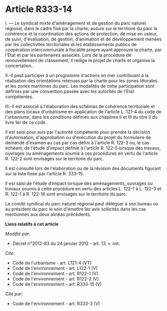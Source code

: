 # Article R333-14

I. ― Le syndicat mixte d'aménagement et de gestion du parc naturel régional, dans le cadre fixé par la charte, assure sur le
territoire du parc la cohérence et la coordination des actions de protection, de mise en valeur, de suivi, d'évaluation, de
gestion, d'animation et de développement menées par les collectivités territoriales et les établissements publics de
coopération intercommunale à fiscalité propre ayant approuvé la charte, par l'Etat et par les partenaires associés. Lors de
la procédure de renouvellement de classement, il rédige le projet de charte et organise la concertation. 

II.-Il peut participer à un programme d'actions en mer contribuant à la réalisation des orientations retenues par la charte
pour les zones littorales et les zones maritimes du parc. Les modalités de cette participation sont définies par une
convention passée avec les autorités de l'Etat compétentes. 

III.-Il est associé à l'élaboration des schémas de cohérence territoriale et des plans locaux d'urbanisme en application de
l'article L. 121-4 du code de l'urbanisme, dans les conditions définies aux chapitres II et III du titre II du livre 1er de
ce code. 

Il est saisi pour avis par l'autorité compétente pour prendre la décision d'autorisation, d'approbation ou d'exécution du
projet du formulaire de demande d'examen au cas par cas défini à l'article R. 122-3 ou, le cas échéant, de l'étude d'impact
définie à l'article R. 122-5 lorsque des travaux, ouvrages ou aménagements soumis à ces procédures en vertu de l'article R.
122-2 sont envisagés sur le territoire du parc. 

Il est consulté lors de l'élaboration ou de la révision des documents figurant sur la liste fixée par l'article R. 333-15. 

Il est saisi de l'étude d'impact lorsque des aménagements, ouvrages ou travaux soumis à cette procédure en vertu des articles
L. 122-1 à L. 122-3 et R. 122-1 à R. 122-16 sont envisagés sur le territoire du parc. 

Le comité syndical du parc naturel régional peut déléguer à son bureau ou au président du parc le soin d'émettre les avis
sollicités dans les cas mentionnés aux deux alinéas précédents.

**Liens relatifs à cet article**

_Modifié par_:

  - Décret n°2012-83 du 24 janvier 2012 - art. 13, v. init.

_Cite_:

  - Code de l'urbanisme - art. L121-4 (VT)
  - Code de l'environnement - art. L122-1 (V)
  - Code de l'environnement - art. R122-1 (V)
  - Code de l'environnement - art. R122-2 (V)
  - Code de l'environnement - art. R333-15 (V)

_Cité par_:

  - Code de l'environnement - art. R333-3 (V)
